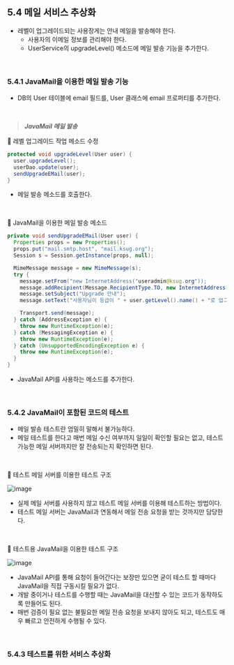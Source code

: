 ## 5.4 메일 서비스 추상화
- 레벨이 업그레이드되는 사용장게는 안내 메일을 발송해야 한다.
  - 사용자의 이메일 정보를 관리해야 한다.
  - UserService의 upgradeLevel() 메소드에 메일 발송 기능을 추가한다.
 
<br/>

### 5.4.1 JavaMail을 이용한 메일 발송 기능
- DB의 User 테이블에 email 필드를, User 클래스에 email 프로퍼티를 추가한다.

<br/>

> ***JavaMail 메일 발송***

🔽 레벨 업그레이드 작업 메소드 수정
```java
protected void upgradeLevel(User user) {
  user.upgradeLevel();
  userDao.update(user);
  sendUpgradeEMail(user);
}
```
- 메일 발송 메소드를 호출한다.

<br/>

🔽 JavaMail을 이용한 메일 발송 메소드
```java
private void sendUpgradeEMail(User user) {
  Properties props = new Properties();
  props.put("mail.smtp.host", "mail.ksug.org");
  Session s = Session.getInstance(props, null);

  MimeMessage message = new MimeMessage(s);
  try {
    message.setFrom("new InternetAddress("useradmin@ksug.org"));
    message.addRecipient(Message.RecipientType.TO, new InternetAddress(user.getEmail()));
    message.setSubject("Upgrade 안내");
    message.setText("사용자님이 등급이 " + user.getLevel().name() + "로 업그레이드되었습니다.");

    Transport.send(message);
  } catch (AddressException e) {
    throw new RuntimeException(e);
  } catch (MessagingException e) {
    throw new RuntimeException(e);
  } catch (UnsupportedEncodingException e) {
    throw new RuntimeException(e);
  }
}
```
- JavaMail API를 사용하는 메소드를 추가한다.

<br/>

### 5.4.2 JavaMail이 포함된 코드의 테스트

- 메일 발송 테스트란 엄밀히 말해서 불가능하다.
- 메일 테스트를 한다고 매번 메일 수신 여부까지 일일이 확인할 필요는 없고, 테스트 가능한 메일 서버까지만 잘 전송되는지 확인하면 된다.

<br/>

🔽 테스트 메일 서버를 이용한 테스트 구조

![image](https://github.com/Team-Sopetit/server-spring-study/assets/55437339/b3ffc922-62aa-4792-aaf8-8eeb0cde6a89)

- 실제 메일 서버를 사용하지 않고 테스트 메일 서버를 이용해 테스트하는 방법이다.
- 테스트 메일 서버는 JavaMail과 연동해서 메일 전송 요청을 받는 것까지만 담당한다.

<br/>

🔽 테스트용 JavaMail을 이용한 테스트 구조

![image](https://github.com/Team-Sopetit/server-spring-study/assets/55437339/9d2e9f74-df3a-419c-aafe-362ada228d41)

- JavaMail API를 통해 요청이 들어간다는 보장만 있으면 굳이 테스트 할 때마다 JavaMail을 직접 구동시킬 필요가 없다.
- 개발 중이거나 테스트를 수행할 때는 JavaMail을 대신할 수 있는 코드가 동작하도록 만들어도 된다.
- 매번 검증이 필요 없는 불필요한 메일 전송 요청을 보내지 않아도 되고, 테스트도 매우 빠르고 안전하게 수행될 수 있다.

<br/>

### 5.4.3 테스트를 위한 서비스 추상화
